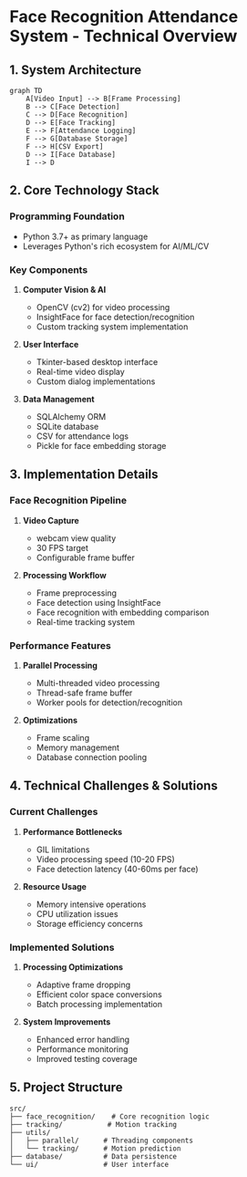 # Face Recognition Attendance System - Technical Overview

## 1. System Architecture

```mermaid
graph TD
    A[Video Input] --> B[Frame Processing]
    B --> C[Face Detection]
    C --> D[Face Recognition]
    D --> E[Face Tracking]
    E --> F[Attendance Logging]
    F --> G[Database Storage]
    F --> H[CSV Export]
    D --> I[Face Database]
    I --> D
```

## 2. Core Technology Stack

### Programming Foundation
- Python 3.7+ as primary language
- Leverages Python's rich ecosystem for AI/ML/CV

### Key Components
1. **Computer Vision & AI**
   - OpenCV (cv2) for video processing
   - InsightFace for face detection/recognition
   - Custom tracking system implementation

2. **User Interface**
   - Tkinter-based desktop interface
   - Real-time video display
   - Custom dialog implementations

3. **Data Management**
   - SQLAlchemy ORM
   - SQLite database
   - CSV for attendance logs
   - Pickle for face embedding storage

## 3. Implementation Details

### Face Recognition Pipeline
1. **Video Capture**
   - webcam view quality
   - 30 FPS target
   - Configurable frame buffer

2. **Processing Workflow**
   - Frame preprocessing
   - Face detection using InsightFace
   - Face recognition with embedding comparison
   - Real-time tracking system

### Performance Features
1. **Parallel Processing**
   - Multi-threaded video processing
   - Thread-safe frame buffer
   - Worker pools for detection/recognition

2. **Optimizations**
   - Frame scaling
   - Memory management
   - Database connection pooling

## 4. Technical Challenges & Solutions

### Current Challenges
1. **Performance Bottlenecks**
   - GIL limitations
   - Video processing speed (10-20 FPS)
   - Face detection latency (40-60ms per face)

2. **Resource Usage**
   - Memory intensive operations
   - CPU utilization issues
   - Storage efficiency concerns

### Implemented Solutions
1. **Processing Optimizations**
   - Adaptive frame dropping
   - Efficient color space conversions
   - Batch processing implementation

2. **System Improvements**
   - Enhanced error handling
   - Performance monitoring
   - Improved testing coverage

## 5. Project Structure

```
src/
├── face_recognition/    # Core recognition logic
├── tracking/           # Motion tracking
├── utils/
│   ├── parallel/      # Threading components
│   └── tracking/      # Motion prediction
├── database/          # Data persistence
└── ui/                # User interface